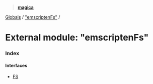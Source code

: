 > **[magica](../README.md)**

[Globals](../README.md) / ["emscriptenFs"](_emscriptenfs_.md) /

# External module: "emscriptenFs"

### Index

#### Interfaces

* [FS](../interfaces/_emscriptenfs_.fs.md)